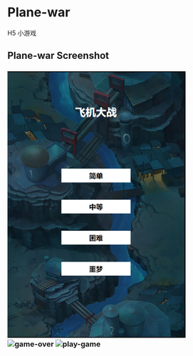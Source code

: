 # Plane-war
H5 小游戏
## Plane-war Screenshot
<h3>
  <img width='400px' src='https://github.com/aGG-Bond/Plane-war/blob/master/images/初始化界面.png' alt='初始化界面'>
     <img width='400px' src='https://github.com/aGG-Bond/Plane-war/blob/master/images/game-over.png' alt='game-over'>
       <img width='400px' src='https://github.com/aGG-Bond/Plane-war/blob/master/images/play-game.png' alt='play-game'>
         </h3>
